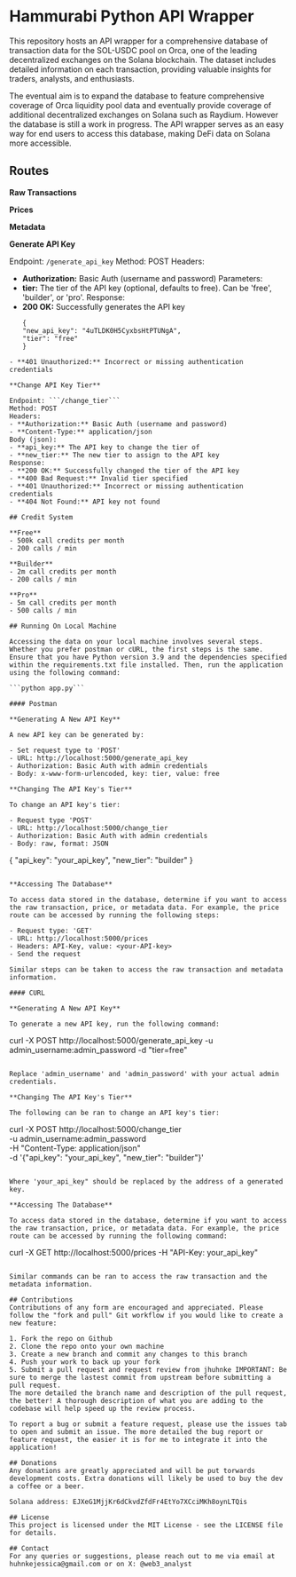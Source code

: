 # Hammurabi Python API Wrapper

This repository hosts an API wrapper for a comprehensive database of transaction data for the SOL-USDC pool on Orca, one of the leading decentralized exchanges on the Solana blockchain. The dataset includes detailed information on each transaction, providing valuable insights for traders, analysts, and enthusiasts.

The eventual aim is to expand the database to feature comprehensive coverage of Orca liquidity pool data and eventually provide coverage of additional decentralized exchanges on Solana such as Raydium. However the database is still a work in progress. The API wrapper serves as an easy way for end users to access this database, making DeFi data on Solana more accessible. 

## Routes 
**Raw Transactions**



**Prices**



**Metadata**



**Generate API Key**

Endpoint: ```/generate_api_key```
Method: POST 
Headers: 
  - **Authorization:** Basic Auth (username and password)
Parameters:
  - **tier:** The tier of the API key (optional, defaults to free). Can be 'free', 'builder', or 'pro'.
Response:
  - **200 OK:** Successfully generates the API key
    ```
    {
    "new_api_key": "4uTLDK0H5CyxbsHtPTUNgA",
    "tier": "free"
    }
  ```
  - **401 Unauthorized:** Incorrect or missing authentication credentials

**Change API Key Tier**

Endpoint: ```/change_tier```
Method: POST
Headers:
  - **Authorization:** Basic Auth (username and password)
  - **Content-Type:** application/json
Body (json):
  - **api_key:** The API key to change the tier of
  - **new_tier:** The new tier to assign to the API key
Response:
  - **200 OK:** Successfully changed the tier of the API key
  - **400 Bad Request:** Invalid tier specified
  - **401 Unauthorized:** Incorrect or missing authentication credentials
  - **404 Not Found:** API key not found

## Credit System 

**Free**
- 500k call credits per month
- 200 calls / min

**Builder**
- 2m call credits per month
- 200 calls / min

**Pro**
- 5m call credits per month
- 500 calls / min

## Running On Local Machine 

Accessing the data on your local machine involves several steps. Whether you prefer postman or cURL, the first steps is the same. Ensure that you have Python version 3.9 and the dependencies specified within the requirements.txt file installed. Then, run the application using the following command: 

```python app.py```

#### Postman 

**Generating A New API Key**

A new API key can be generated by: 

- Set request type to 'POST'
- URL: http://localhost:5000/generate_api_key
- Authorization: Basic Auth with admin credentials
- Body: x-www-form-urlencoded, key: tier, value: free

**Changing The API Key's Tier**

To change an API key's tier: 

- Request type 'POST'
- URL: http://localhost:5000/change_tier
- Authorization: Basic Auth with admin credentials
- Body: raw, format: JSON
```
{
  "api_key": "your_api_key",
  "new_tier": "builder"
}
```

**Accessing The Database**

To access data stored in the database, determine if you want to access the raw transaction, price, or metadata data. For example, the price route can be accessed by running the following steps:

- Request type: 'GET'
- URL: http://localhost:5000/prices
- Headers: API-Key, value: <your-API-key>
- Send the request

Similar steps can be taken to access the raw transaction and metadata information. 

#### CURL 

**Generating A New API Key**

To generate a new API key, run the following command: 

```
curl -X POST http://localhost:5000/generate_api_key -u admin_username:admin_password -d "tier=free"
```

Replace 'admin_username' and 'admin_password' with your actual admin credentials. 

**Changing The API Key's Tier**

The following can be ran to change an API key's tier: 

```
curl -X POST http://localhost:5000/change_tier \
-u admin_username:admin_password \
-H "Content-Type: application/json" \
-d '{"api_key": "your_api_key", "new_tier": "builder"}'
```

Where 'your_api_key" should be replaced by the address of a generated key. 

**Accessing The Database**

To access data stored in the database, determine if you want to access the raw transaction, price, or metadata data. For example, the price route can be accessed by running the following command: 

```
curl -X GET http://localhost:5000/prices -H "API-Key: your_api_key"
```

Similar commands can be ran to access the raw transaction and the metadata information. 

## Contributions
Contributions of any form are encouraged and appreciated. Please follow the "fork and pull" Git workflow if you would like to create a new feature:

1. Fork the repo on Github
2. Clone the repo onto your own machine
3. Create a new branch and commit any changes to this branch
4. Push your work to back up your fork
5. Submit a pull request and request review from jhuhnke IMPORTANT: Be sure to merge the lastest commit from upstream before submitting a pull request.
The more detailed the branch name and description of the pull request, the better! A thorough description of what you are adding to the codebase will help speed up the review process.

To report a bug or submit a feature request, please use the issues tab to open and submit an issue. The more detailed the bug report or feature request, the easier it is for me to integrate it into the application!

## Donations
Any donations are greatly appreciated and will be put torwards development costs. Extra donations will likely be used to buy the dev a coffee or a beer.

Solana address: EJXeG1MjjKr6dCkvdZfdFr4EtYo7XCciMKh8oynLTQis

## License 
This project is licensed under the MIT License - see the LICENSE file for details.

## Contact 
For any queries or suggestions, please reach out to me via email at huhnkejessica@gmail.com or on X: @web3_analyst


